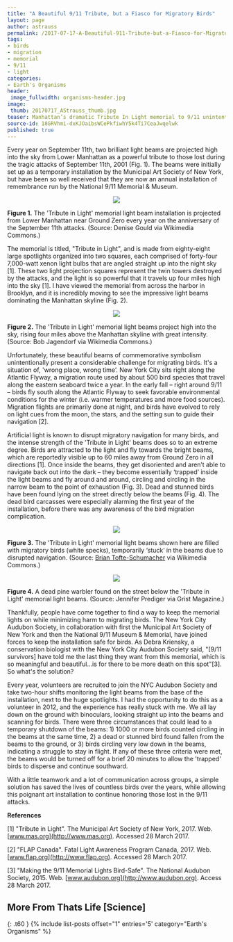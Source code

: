 ```yaml
---
title: "A Beautiful 9/11 Tribute, but a Fiasco for Migratory Birds"
layout: page
author: astrauss
permalink: /2017-07-17-A-Beautiful-911-Tribute-but-a-Fiasco-for-Migratory-Birds-astrauss/
tags:
- birds
- migration
- memorial
- 9/11
- light
categories:
- Earth's Organisms
header:
 image_fullwidth: organisms-header.jpg
image:
 thumb: 20170717_AStrauss_thumb.jpg
teaser: Manhattan’s dramatic Tribute In Light memorial to 9/11 unintentionally created a major hazard for birds during fall migration – learn all about it here!
source-id: 18GRVhmi-dxKJOaibsWCePkfiwhY5k4Ti7CeaJwqelwk
published: true
---
```


Every year on September 11th, two brilliant light beams are projected high into the sky from Lower Manhattan as a powerful tribute to those lost during the tragic attacks of September 11th, 2001 (Fig. 1). The beams were initially set up as a temporary installation by the Municipal Art Society of New York, but have been so well received that they are now an annual installation of remembrance run by the National 9/11 Memorial & Museum. 

<div style="text-align:center"><img src ="https://upload.wikimedia.org/wikipedia/commons/7/7e/Tribute_in_Light_%28air_force_2%29_tilt_corrected.jpg"/></div>

**Figure 1.** The 'Tribute in Light' memorial light beam installation is projected from Lower Manhattan near Ground Zero every year on the anniversary of the September 11th attacks. (Source: Denise Gould via Wikimedia Commons.)

The memorial is titled, "Tribute in Light", and is made from eighty-eight large spotlights organized into two squares, each comprised of forty-four 7,000-watt xenon light bulbs that are angled straight up into the night sky [1]. These two light projection squares represent the twin towers destroyed by the attacks, and the light is so powerful that it travels up four miles high into the sky [1]. I have viewed the memorial from across the harbor in Brooklyn, and it is incredibly moving to see the impressive light beams dominating the Manhattan skyline (Fig. 2).

<div style="text-align:center"><img src ="https://upload.wikimedia.org/wikipedia/commons/9/99/Tribute_in_Light_-_11_September_2010_-_1.jpg"/></div>

**Figure 2.** The 'Tribute in Light' memorial light beams project high into the sky, rising four miles above the Manhattan skyline with great intensity. (Source: Bob Jagendorf via Wikimedia Commons.)

Unfortunately, these beautiful beams of commemorative symbolism unintentionally present a considerable challenge for migrating birds. It's a situation of, 'wrong place, wrong time’. New York City sits right along the Atlantic Flyway, a migration route used by about 500 bird species that travel along the eastern seaboard twice a year. In the early fall – right around 9/11 – birds fly south along the Atlantic Flyway to seek favorable environmental conditions for the winter (i.e. warmer temperatures and more food sources). Migration flights are primarily done at night, and birds have evolved to rely on light cues from the moon, the stars, and the setting sun to guide their navigation [2]. 

Artificial light is known to disrupt migratory navigation for many birds, and the intense strength of the 'Tribute in Light' beams does so to an extreme degree. Birds are attracted to the light and fly towards the bright beams, which are reportedly visible up to 60 miles away from Ground Zero in all directions [1]. Once inside the beams, they get disoriented and aren’t able to navigate back out into the dark – they become essentially ‘trapped’ inside the light beams and fly around and around, circling and circling in the narrow beam to the point of exhaustion (Fig. 3). Dead and stunned birds have been found lying on the street directly below the beams (Fig. 4). The dead bird carcasses were especially alarming the first year of the installation, before there was any awareness of the bird migration complication.

<div style="text-align:center"><img src ="https://upload.wikimedia.org/wikipedia/commons/0/08/CanonLumièreNY5294681087_1b4c59ec28_b.jpg"/></div>

**Figure 3.** The 'Tribute in Light' memorial light beams shown here are filled with migratory birds (white specks), temporarily ‘stuck’ in the beams due to disrupted navigation. (Source: [Brian Tofte-Schumacher](https://www.flickr.com/photos/briantschu/) via Wikimedia Commons.)

<div style="text-align:center"><img src ="https://grist.files.wordpress.com/2010/09/deadwarblerjp.jpg"/></div>

**Figure 4.** A dead pine warbler found on the street below the 'Tribute in Light' memorial light beams. (Source: Jennifer Prediger via Grist Magazine.)

Thankfully, people have come together to find a way to keep the memorial lights on while minimizing harm to migrating birds. The New York City Audubon Society, in collaboration with first the Municipal Art Society of New York and then the National 9/11 Museum & Memorial, have joined forces to keep the installation safe for birds. As Debra Kriensky, a conservation biologist with the New York City Audubon Society said, "[9/11 survivors] have told me the last thing they want from this memorial, which is so meaningful and beautiful…is for there to be more death on this spot"[3]. So what's the solution?

Every year, volunteers are recruited to join the NYC Audubon Society and take two-hour shifts monitoring the light beams from the base of the installation, next to the huge spotlights. I had the opportunity to do this as a volunteer in 2012, and the experience has really stuck with me. We all lay down on the ground with binoculars, looking straight up into the beams and scanning for birds. There were three circumstances that could lead to a temporary shutdown of the beams: 1) 1000 or more birds counted circling in the beams at the same time, 2) a dead or stunned bird found fallen from the beams to the ground, or 3) birds circling very low down in the beams, indicating a struggle to stay in flight. If any of these three criteria were met, the beams would be turned off for a brief 20 minutes to allow the 'trapped' birds to disperse and continue southward. 

With a little teamwork and a lot of communication across groups, a simple solution has saved the lives of countless birds over the years, while allowing this poignant art installation to continue honoring those lost in the 9/11 attacks.

**References**

[1] "Tribute in Light". The Municipal Art Society of New York, 2017. Web. [www.mas.org](http://www.mas.org). Accessed 28 March 2017.

[2] "FLAP Canada". Fatal Light Awareness Program Canada, 2017. Web. [www.flap.org](http://www.flap.org). Accessed 28 March 2017. 

[3] "Making the 9/11 Memorial Lights Bird-Safe". The National Audubon Society, 2015. Web. [www.audubon.org](http://www.audubon.org). Access 28 March 2017.

## More From Thats Life [Science]
{: .t60 }
{% include list-posts offset="1" entries='5' category="Earth's Organisms" %}
